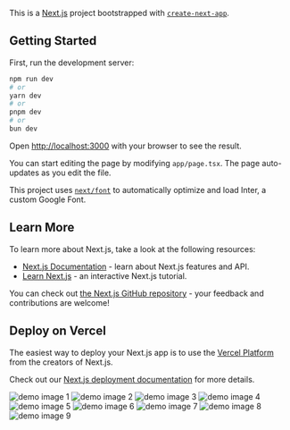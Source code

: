 This is a [Next.js](https://nextjs.org/) project bootstrapped with [`create-next-app`](https://github.com/vercel/next.js/tree/canary/packages/create-next-app).

## Getting Started

First, run the development server:

```bash
npm run dev
# or
yarn dev
# or
pnpm dev
# or
bun dev
```

Open [http://localhost:3000](http://localhost:3000) with your browser to see the result.

You can start editing the page by modifying `app/page.tsx`. The page auto-updates as you edit the file.

This project uses [`next/font`](https://nextjs.org/docs/basic-features/font-optimization) to automatically optimize and load Inter, a custom Google Font.

## Learn More

To learn more about Next.js, take a look at the following resources:

- [Next.js Documentation](https://nextjs.org/docs) - learn about Next.js features and API.
- [Learn Next.js](https://nextjs.org/learn) - an interactive Next.js tutorial.

You can check out [the Next.js GitHub repository](https://github.com/vercel/next.js/) - your feedback and contributions are welcome!

## Deploy on Vercel

The easiest way to deploy your Next.js app is to use the [Vercel Platform](https://vercel.com/new?utm_medium=default-template&filter=next.js&utm_source=create-next-app&utm_campaign=create-next-app-readme) from the creators of Next.js.

Check out our [Next.js deployment documentation](https://nextjs.org/docs/deployment) for more details.



![demo image 1](https://github.com/Drjaickal/RELOR_zoom_cone/assets/105309360/9f2e4de2-a0d2-41d5-998e-41dd0f75434c)
![demo image 2](https://github.com/Drjaickal/RELOR_zoom_cone/assets/105309360/5d1449a7-5a76-453c-bb39-acd6d3fcea78)
![demo image 3](https://github.com/Drjaickal/RELOR_zoom_cone/assets/105309360/7c264461-45ad-4fbf-bf85-445d61f9c8df)
![demo image 4](https://github.com/Drjaickal/RELOR_zoom_cone/assets/105309360/0d4ffd6e-7bf0-407f-9d47-13f68da77cc3)
![demo image 5](https://github.com/Drjaickal/RELOR_zoom_cone/assets/105309360/1f7516da-9346-48fe-a6dc-3b0f4d7a67f6)
![demo image 6](https://github.com/Drjaickal/RELOR_zoom_cone/assets/105309360/7946efba-e3be-487c-8640-bb4f40b7f5ee)
![demo image 7](https://github.com/Drjaickal/RELOR_zoom_cone/assets/105309360/617babed-c32b-474b-9f40-b93ff4547d75)
![demo image 8](https://github.com/Drjaickal/RELOR_zoom_cone/assets/105309360/9567a7a8-067a-46f8-a42c-163c72831644)
![demo image 9](https://github.com/Drjaickal/RELOR_zoom_cone/assets/105309360/ec05a46c-fe4b-4ad1-847d-85bfd3e5547e)


